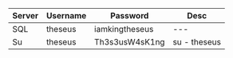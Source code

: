 | Server | Username | Password | Desc |
| --- | --- | --- | --- | 
| SQL | theseus | iamkingtheseus | --- | 
| Su | theseus | Th3s3usW4sK1ng | su - theseus | 